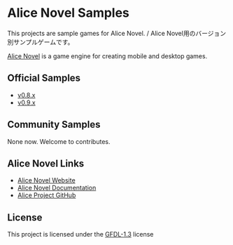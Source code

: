 # Alice Novel Samples
This projects are sample games for Alice Novel. / Alice Novel用のバージョン別サンプルゲームです。

[Alice Novel](https://alicenovel.web.app) is a game engine for creating mobile and desktop games.

## Official Samples
- [v0.8.x](./v0.8.x)
- [v0.9.x](./v0.9.x)

## Community Samples
None now. Welcome to contributes.

## Alice Novel Links
- [Alice Novel Website](https://alicenovel.web.app)
- [Alice Novel Documentation](https://alicenovel.web.app/docs)
- [Alice Project GitHub](https://github.com/alicenovel)

## License
This project is licensed under the [GFDL-1.3](./LICENSE) license
